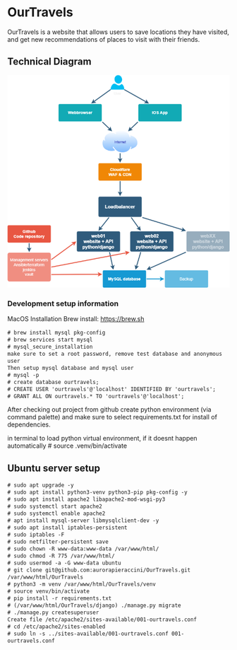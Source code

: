 # OurTravels
OurTravels is a website that allows users to save locations they have visited, and get new recommendations of places to visit with their friends.

## Technical Diagram
![Diagram](images/backend_diagram.png)

### Development setup information
MacOS Installation
Brew install: https://brew.sh
```
# brew install mysql pkg-config
# brew services start mysql
# mysql_secure_installation
make sure to set a root password, remove test database and anonymous user
Then setup mysql database and mysql user
# mysql -p
# create database ourtravels;
# CREATE USER 'ourtravels'@'localhost' IDENTIFIED BY 'ourtravels';
# GRANT ALL ON ourtravels.* TO 'ourtravels'@'localhost';
```
After checking out project from github
create python environment (via command palette) and make sure to select requirements.txt for install of dependencies.

in terminal to load python virtual environment, if it doesnt happen automatically
    # source .venv/bin/activate

## Ubuntu server setup
```
# sudo apt upgrade -y
# sudo apt install python3-venv python3-pip pkg-config -y
# sudo apt install apache2 libapache2-mod-wsgi-py3
# sudo systemctl start apache2
# sudo systemctl enable apache2
# apt install mysql-server libmysqlclient-dev -y
# sudo apt install iptables-persistent
# sudo iptables -F
# sudo netfilter-persistent save
# sudo chown -R www-data:www-data /var/www/html/
# sudo chmod -R 775 /var/www/html/
# sudo usermod -a -G www-data ubuntu
# git clone git@github.com:aurorapieraccini/OurTravels.git /var/www/html/OurTravels
# python3 -m venv /var/www/html/OurTravels/venv
# source venv/bin/activate
# pip install -r requirements.txt 
# (/var/www/html/OurTravels/django) ./manage.py migrate
# ./manage.py createsuperuser
Create file /etc/apache2/sites-available/001-ourtravels.conf
# cd /etc/apache2/sites-enabled
# sudo ln -s ../sites-available/001-ourtravels.conf 001-ourtravels.conf
```